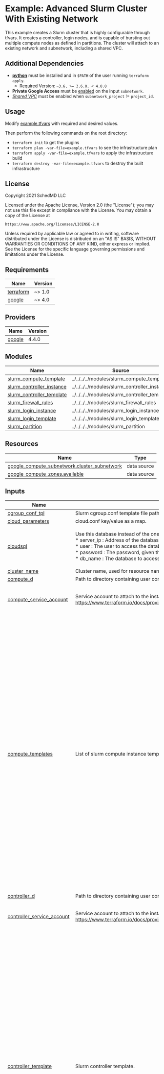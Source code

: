 # Example: Advanced Slurm Cluster With Existing Network

This example creates a Slurm cluster that is highly configurable through tfvars.
It creates a controller, login nodes, and is capable of bursting out multiple
compute nodes as defined in partitions. The cluster will attach to an existing
network and subnetwork, including a shared VPC.

## Additional Dependencies

* [**python**](https://www.python.org/) must be installed and in `$PATH` of the
user running `terraform apply`.
  * Required Version: `~3.6, >= 3.6.0, < 4.0.0`
* **Private Google Access** must be
[enabled](https://cloud.google.com/vpc/docs/configure-private-google-access)
on the input `subnetwork`.
* [*Shared VPC*](https://cloud.google.com/vpc/docs/shared-vpc) must be enabled
when `subnetwork_project` != `project_id`.

## Usage

Modify [example.tfvars](./example.tfvars) with required and desired values.

Then perform the following commands on the root directory:

- `terraform init` to get the plugins
- `terraform plan -var-file=example.tfvars` to see the infrastructure plan
- `terraform apply -var-file=example.tfvars` to apply the infrastructure build
- `terraform destroy -var-file=example.tfvars` to destroy the built infrastructure

## License

<!-- BEGINNING OF PRE-COMMIT-TERRAFORM DOCS HOOK -->
Copyright 2021 SchedMD LLC

Licensed under the Apache License, Version 2.0 (the "License");
you may not use this file except in compliance with the License.
You may obtain a copy of the License at

    https://www.apache.org/licenses/LICENSE-2.0

Unless required by applicable law or agreed to in writing, software
distributed under the License is distributed on an "AS IS" BASIS,
WITHOUT WARRANTIES OR CONDITIONS OF ANY KIND, either express or implied.
See the License for the specific language governing permissions and
limitations under the License.

## Requirements

| Name | Version |
|------|---------|
| <a name="requirement_terraform"></a> [terraform](#requirement\_terraform) | ~> 1.0 |
| <a name="requirement_google"></a> [google](#requirement\_google) | ~> 4.0 |

## Providers

| Name | Version |
|------|---------|
| <a name="provider_google"></a> [google](#provider\_google) | 4.4.0 |

## Modules

| Name | Source | Version |
|------|--------|---------|
| <a name="module_slurm_compute_template"></a> [slurm\_compute\_template](#module\_slurm\_compute\_template) | ../../../../modules/slurm_compute_template | n/a |
| <a name="module_slurm_controller_instance"></a> [slurm\_controller\_instance](#module\_slurm\_controller\_instance) | ../../../../modules/slurm_controller_instance | n/a |
| <a name="module_slurm_controller_template"></a> [slurm\_controller\_template](#module\_slurm\_controller\_template) | ../../../../modules/slurm_controller_template | n/a |
| <a name="module_slurm_firewall_rules"></a> [slurm\_firewall\_rules](#module\_slurm\_firewall\_rules) | ../../../../modules/slurm_firewall_rules | n/a |
| <a name="module_slurm_login_instance"></a> [slurm\_login\_instance](#module\_slurm\_login\_instance) | ../../../../modules/slurm_login_instance | n/a |
| <a name="module_slurm_login_template"></a> [slurm\_login\_template](#module\_slurm\_login\_template) | ../../../../modules/slurm_login_template | n/a |
| <a name="module_slurm_partition"></a> [slurm\_partition](#module\_slurm\_partition) | ../../../../modules/slurm_partition | n/a |

## Resources

| Name | Type |
|------|------|
| [google_compute_subnetwork.cluster_subnetwork](https://registry.terraform.io/providers/hashicorp/google/latest/docs/data-sources/compute_subnetwork) | data source |
| [google_compute_zones.available](https://registry.terraform.io/providers/hashicorp/google/latest/docs/data-sources/compute_zones) | data source |

## Inputs

| Name | Description | Type | Default | Required |
|------|-------------|------|---------|:--------:|
| <a name="input_cgroup_conf_tpl"></a> [cgroup\_conf\_tpl](#input\_cgroup\_conf\_tpl) | Slurm cgroup.conf template file path. | `string` | `null` | no |
| <a name="input_cloud_parameters"></a> [cloud\_parameters](#input\_cloud\_parameters) | cloud.conf key/value as a map. | `map(string)` | `{}` | no |
| <a name="input_cloudsql"></a> [cloudsql](#input\_cloudsql) | Use this database instead of the one on the controller.<br>* server\_ip : Address of the database server.<br>* user      : The user to access the database as.<br>* password  : The password, given the user, to access the given database. (sensitive)<br>* db\_name   : The database to access. | <pre>object({<br>    server_ip = string<br>    user      = string<br>    password  = string # sensitive<br>    db_name   = string<br>  })</pre> | `null` | no |
| <a name="input_cluster_name"></a> [cluster\_name](#input\_cluster\_name) | Cluster name, used for resource naming. | `string` | `"advanced"` | no |
| <a name="input_compute_d"></a> [compute\_d](#input\_compute\_d) | Path to directory containing user compute provisioning scripts. | `string` | `null` | no |
| <a name="input_compute_service_account"></a> [compute\_service\_account](#input\_compute\_service\_account) | Service account to attach to the instance. See https://www.terraform.io/docs/providers/google/r/compute_instance_template.html#service_account. | <pre>object({<br>    email  = string<br>    scopes = set(string)<br>  })</pre> | <pre>{<br>  "email": null,<br>  "scopes": null<br>}</pre> | no |
| <a name="input_compute_templates"></a> [compute\_templates](#input\_compute\_templates) | List of slurm compute instance templates. | <pre>list(object({<br>    alias = string<br><br>    ### network ###<br>    tags = list(string)<br><br>    ### instance ###<br>    machine_type     = string<br>    min_cpu_platform = string<br>    gpu = object({<br>      type  = string<br>      count = number<br>    })<br>    shielded_instance_config = object({<br>      enable_secure_boot          = bool<br>      enable_vtpm                 = bool<br>      enable_integrity_monitoring = bool<br>    })<br>    enable_confidential_vm = bool<br>    enable_shielded_vm     = bool<br>    disable_smt            = bool<br>    preemptible            = bool<br>    labels                 = map(string)<br><br>    ### source image ###<br>    source_image_project = string<br>    source_image_family  = string<br>    source_image         = string<br><br>    ### disk ###<br>    disk_type        = string<br>    disk_size_gb     = number<br>    disk_labels      = map(string)<br>    disk_auto_delete = bool<br>    additional_disks = list(object({<br>      disk_name    = string<br>      device_name  = string<br>      auto_delete  = bool<br>      boot         = bool<br>      disk_size_gb = number<br>      disk_type    = string<br>      disk_labels  = map(string)<br>    }))<br>  }))</pre> | `[]` | no |
| <a name="input_controller_d"></a> [controller\_d](#input\_controller\_d) | Path to directory containing user controller provisioning scripts. | `string` | `null` | no |
| <a name="input_controller_service_account"></a> [controller\_service\_account](#input\_controller\_service\_account) | Service account to attach to the instance. See https://www.terraform.io/docs/providers/google/r/compute_instance_template.html#service_account. | <pre>object({<br>    email  = string<br>    scopes = set(string)<br>  })</pre> | `null` | no |
| <a name="input_controller_template"></a> [controller\_template](#input\_controller\_template) | Slurm controller template. | <pre>object({<br>    ### network ###<br>    tags = list(string)<br><br>    ### instance ###<br>    machine_type     = string<br>    min_cpu_platform = string<br>    gpu = object({<br>      type  = string<br>      count = number<br>    })<br>    shielded_instance_config = object({<br>      enable_secure_boot          = bool<br>      enable_vtpm                 = bool<br>      enable_integrity_monitoring = bool<br>    })<br>    enable_confidential_vm = bool<br>    enable_shielded_vm     = bool<br>    disable_smt            = bool<br>    preemptible            = bool<br>    labels                 = map(string)<br><br>    ### source image ###<br>    source_image_project = string<br>    source_image_family  = string<br>    source_image         = string<br><br>    ### disk ###<br>    disk_type        = string<br>    disk_size_gb     = number<br>    disk_labels      = map(string)<br>    disk_auto_delete = bool<br>    additional_disks = list(object({<br>      disk_name    = string<br>      device_name  = string<br>      auto_delete  = bool<br>      boot         = bool<br>      disk_size_gb = number<br>      disk_type    = string<br>      disk_labels  = map(string)<br>    }))<br>  })</pre> | n/a | yes |
| <a name="input_enable_devel"></a> [enable\_devel](#input\_enable\_devel) | Enables development process for faster iterations. NOTE: *NOT* intended for production use. | `bool` | `false` | no |
| <a name="input_instance_template_network"></a> [instance\_template\_network](#input\_instance\_template\_network) | The network to attach instance templates to. This is required when<br>using a shared VPC configuration (e.g. subnetwork\_project != project\_id). | `string` | `null` | no |
| <a name="input_jwt_key"></a> [jwt\_key](#input\_jwt\_key) | Cluster jwt authentication key. If 'null', then a key will be generated instead. | `string` | `""` | no |
| <a name="input_login"></a> [login](#input\_login) | List of slurm login instance definitions. | <pre>list(object({<br>    alias         = string<br>    num_instances = number<br><br>    ### network ###<br>    tags = list(string)<br><br>    ### instance ###<br>    machine_type     = string<br>    min_cpu_platform = string<br>    gpu = object({<br>      type  = string<br>      count = number<br>    })<br>    shielded_instance_config = object({<br>      enable_secure_boot          = bool<br>      enable_vtpm                 = bool<br>      enable_integrity_monitoring = bool<br>    })<br>    enable_confidential_vm = bool<br>    enable_shielded_vm     = bool<br>    disable_smt            = bool<br>    preemptible            = bool<br>    labels                 = map(string)<br><br>    ### source image ###<br>    source_image_project = string<br>    source_image_family  = string<br>    source_image         = string<br><br>    ### disk ###<br>    disk_type        = string<br>    disk_size_gb     = number<br>    disk_labels      = map(string)<br>    disk_auto_delete = bool<br>    additional_disks = list(object({<br>      disk_name    = string<br>      device_name  = string<br>      auto_delete  = bool<br>      boot         = bool<br>      disk_size_gb = number<br>      disk_type    = string<br>      disk_labels  = map(string)<br>    }))<br>  }))</pre> | `[]` | no |
| <a name="input_login_network_storage"></a> [login\_network\_storage](#input\_login\_network\_storage) | Storage to mounted on login and controller instances<br>* server\_ip     : Address of the storage server.<br>* remote\_mount  : The location in the remote instance filesystem to mount from.<br>* local\_mount   : The location on the instance filesystem to mount to.<br>* fs\_type       : Filesystem type (e.g. "nfs").<br>* mount\_options : Options to mount with. | <pre>list(object({<br>    server_ip     = string<br>    remote_mount  = string<br>    local_mount   = string<br>    fs_type       = string<br>    mount_options = string<br>  }))</pre> | `[]` | no |
| <a name="input_login_service_account"></a> [login\_service\_account](#input\_login\_service\_account) | Service account to attach to the instance. See https://www.terraform.io/docs/providers/google/r/compute_instance_template.html#service_account. | <pre>object({<br>    email  = string<br>    scopes = set(string)<br>  })</pre> | `null` | no |
| <a name="input_munge_key"></a> [munge\_key](#input\_munge\_key) | Cluster munge authentication key. If 'null', then a key will be generated instead. | `string` | `""` | no |
| <a name="input_network_storage"></a> [network\_storage](#input\_network\_storage) | Storage to mounted on all instances.<br>* server\_ip     : Address of the storage server.<br>* remote\_mount  : The location in the remote instance filesystem to mount from.<br>* local\_mount   : The location on the instance filesystem to mount to.<br>* fs\_type       : Filesystem type (e.g. "nfs").<br>* mount\_options : Options to mount with. | <pre>list(object({<br>    server_ip     = string<br>    remote_mount  = string<br>    local_mount   = string<br>    fs_type       = string<br>    mount_options = string<br>  }))</pre> | `[]` | no |
| <a name="input_partitions"></a> [partitions](#input\_partitions) | Cluster partition configuration as a list. | <pre>list(object({<br>    partition_name = string<br>    partition_conf = map(string)<br>    partition_nodes = list(object({<br>      node_group_name            = string<br>      compute_template_alias_ref = string<br>      count_static               = number<br>      count_dynamic              = number<br>    }))<br>    zone_policy_allow = list(string)<br>    zone_policy_deny  = list(string)<br>    network_storage = list(object({<br>      server_ip     = string<br>      remote_mount  = string<br>      local_mount   = string<br>      fs_type       = string<br>      mount_options = string<br>    }))<br>    enable_job_exclusive    = bool<br>    enable_placement_groups = bool<br>  }))</pre> | `[]` | no |
| <a name="input_project_id"></a> [project\_id](#input\_project\_id) | Project ID to create resources in. | `string` | n/a | yes |
| <a name="input_region"></a> [region](#input\_region) | The region to place resources in. | `string` | n/a | yes |
| <a name="input_slurm_conf_tpl"></a> [slurm\_conf\_tpl](#input\_slurm\_conf\_tpl) | Slurm slurm.conf template file path. | `string` | `null` | no |
| <a name="input_slurmdbd_conf_tpl"></a> [slurmdbd\_conf\_tpl](#input\_slurmdbd\_conf\_tpl) | Slurm slurmdbd.conf template file path. | `string` | `null` | no |
| <a name="input_subnetwork"></a> [subnetwork](#input\_subnetwork) | The subnetwork name or self\_link to attach instances to. If null, and using a<br>shared VPC configuration (e.g. subnetwork\_project != project\_id) then a<br>subnetwork will be created in the subnetwork\_project. | `string` | `null` | no |
| <a name="input_subnetwork_project"></a> [subnetwork\_project](#input\_subnetwork\_project) | The project the subnetwork belongs to. | `string` | `null` | no |

## Outputs

| Name | Description |
|------|-------------|
| <a name="output_cluster_name"></a> [cluster\_name](#output\_cluster\_name) | Slurm cluster name. |
| <a name="output_partitions"></a> [partitions](#output\_partitions) | Configured Slurm partitions. |
| <a name="output_slurm_cluster_id"></a> [slurm\_cluster\_id](#output\_slurm\_cluster\_id) | Slurm cluster ID. |
<!-- END OF PRE-COMMIT-TERRAFORM DOCS HOOK -->
